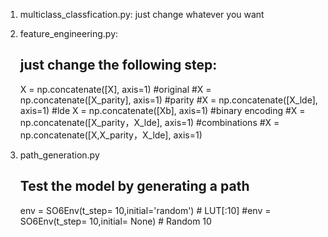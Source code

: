 1. multiclass_classfication.py:
    just change whatever you want

2. feature_engineering.py:
    ## just change the following step:
    X = np.concatenate([X], axis=1)  #original
    #X = np.concatenate([X_parity], axis=1)  #parity
    #X = np.concatenate([X_lde], axis=1)   #lde
    X = np.concatenate([Xb], axis=1)  #binary encoding
    #X = np.concatenate([X_parity，X_lde], axis=1)  #combinations
    #X = np.concatenate([X,X_parity，X_lde], axis=1) 

3. path_generation.py
    ## Test the model by generating a path
    env = SO6Env(t_step= 10,initial='random')  # LUT[:10]
    #env = SO6Env(t_step= 10,initial= None)   # Random 10


